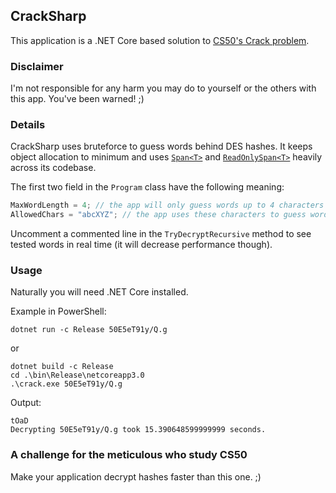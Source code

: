 ## CrackSharp
This application is a .NET Core based solution to [CS50's Crack problem](https://docs.cs50.net/2017/ap/problems/crack/crack.html).

### Disclaimer
I'm not responsible for any harm you may do to yourself or the others with this app. You've been warned! ;)

### Details
CrackSharp uses bruteforce to guess words behind DES hashes. It keeps object allocation to minimum and uses [`Span<T>`](https://docs.microsoft.com/en-us/dotnet/api/system.span-1) and [`ReadOnlySpan<T>`](https://docs.microsoft.com/en-us/dotnet/api/system.readonlyspan-1) heavily across its codebase.

The first two field in the `Program` class have the following meaning:
```csharp
MaxWordLength = 4; // the app will only guess words up to 4 characters long
AllowedChars = "abcXYZ"; // the app uses these characters to guess words
```
Uncomment a commented line in the `TryDecryptRecursive` method to see tested words in real time (it will decrease performance though).

### Usage
Naturally you will need .NET Core installed.

Example in PowerShell:
```
dotnet run -c Release 50E5eT91y/Q.g
```
or
```
dotnet build -c Release
cd .\bin\Release\netcoreapp3.0
.\crack.exe 50E5eT91y/Q.g
```
Output:
```
tOaD
Decrypting 50E5eT91y/Q.g took 15.390648599999999 seconds.
```

### A challenge for the meticulous who study CS50
Make your application decrypt hashes faster than this one. ;)
